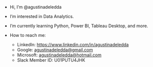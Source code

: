 - Hi, I’m @agustinadeledda
- I’m interested in Data Analytics.
- I’m currently learning Python, Power BI, Tableau Desktop, and more.
- How to reach me:

  - LinkedIn: https://www.linkedin.com/in/agustinadeledda
  - Google: agustinadeledda@gmail.com
  - Microsoft: agustinadeledda@hotmail.com
  - Slack Member ID: U01PUTU4JHK
